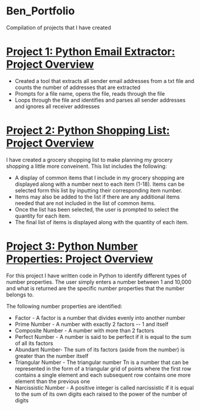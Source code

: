 # Ben_Portfolio
Compilation of projects that I have created 

# [Project 1: Python Email Extractor: Project Overview](https://github.com/Ben-Saltigerald/PythonEmailExtractor)

- Created a tool that extracts all sender email addresses from a txt file and counts the number of addresses that are extracted 
- Prompts for a file name, opens the file, reads through the file 
- Loops through the file and identifies and parses all sender addresses and ignores all receiver addresses

# [Project 2: Python Shopping List: Project Overview](https://github.com/Ben-Saltigerald/NumberProperties.git)
I have created a grocery shopping list to make planning my grocery shopping a little more conveinent. 
This list includes the following: 

- A display of common items that I include in my grocery shopping are displayed along with a number next to each item (1-18). Items can be selected form this list by inputting their corresponding item number.
- Items may also be added to the list if there are any additional items needed that are not included in the list of common items. 
- Once the list has been selected, the user is prompted to select the quantity for each item. 
- The final list of items is displayed along with the quantity of each item. 

# [Project 3: Python Number Properties: Project Overview](https://github.com/Ben-Saltigerald/Shopping-List.git)
For this project I have written code in Python to identify different types of number properties. The user simply enters a number between 1 and 10,000 and what is returned are the specific number properties that the number belongs to.

The following number properties are identified:

- Factor - A factor is a number that divides evenly into another number
- Prime Number - A number with exactly 2 factors -- 1 and itself
- Composite Number - A number with more than 2 factors
- Perfect Number - A number is said to be perfect if it is equal to the sum of all its factors
- Abundant Number- The sum of its factors (aside from the number) is greater than the number itself
- Triangular Number - The triangular number Tn is a number that can be represented in the form of a triangular grid of points where the first row contains a single element and each subsequent row contains one more element than the previous one
- Narcissistic Number - A positive integer is called narcissistic if it is equal to the sum of its own digits each raised to the power of the number of digits
